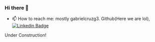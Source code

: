 ### Hi there 👋

<!--
**gabrielcruzg3/gabrielcruzg3** is a ✨ _special_ ✨ repository because its `README.md` (this file) appears on your GitHub profile.

Here are some ideas to get you started:

- 🔭 I’m currently working on ...
- 🌱 I’m currently learning ...
- 👯 I’m looking to collaborate on ...
- 🤔 I’m looking for help with ...
- 💬 Ask me about ... -->
- 📫 How to reach me: mostly gabrielcruzg3. Github(Here we are lol), [![Linkedin Badge](https://img.shields.io/badge/-LinkedIn-blue?style=flat-square&logo=Linkedin&logoColor=white&link=https://www.linkedin.com/in/gabrielcruzg3/)](https://www.linkedin.com/in/gabrielcruzg3/)
<!--
-
- 😄 Pronouns: ...
- ⚡ Fun fact: ...
-->

Under Construction!

